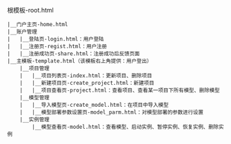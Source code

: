 根模板-root.html

    |__门户主页-home.html
    |__账户管理
    |   |__登陆页-login.html：用户登陆
    |   |__注册页-regist.html：用户注册
    |   |__注册成功页-share.html：注册成功后反馈页面
    |__主模板-template.html（该模板右上角提供：用户登出）
        |__项目管理
        |   |__项目列表页-index.html：更新项目、删除项目
        |   |__新建项目页-create_project.html：新建项目
        |   |__项目查看页-project.html：查看项目、查看某一项目下所有模型、删除模型
        |__模型管理
        |   |__导入模型页-create_model.html：在项目中导入模型
        |   |__模型部署参数设置页-model_parm.html：对模型部署的参数进行设置
        |__实例管理
            |__模型查看页-model.html：查看模型、启动实例、暂停实例、恢复实例、删除实例